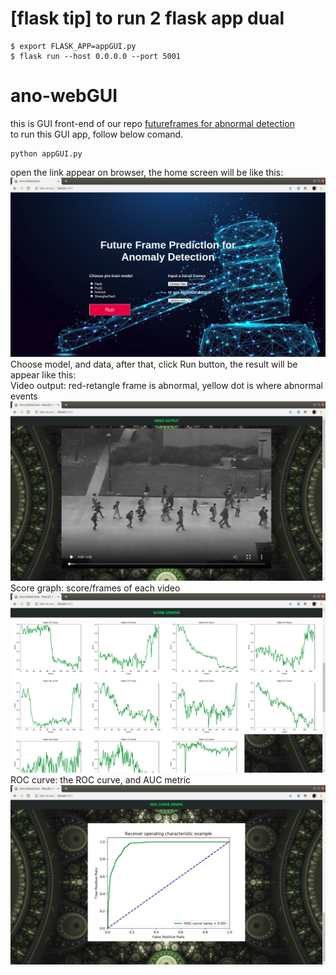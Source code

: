 # [flask tip] to run 2 flask app dual
```shell
$ export FLASK_APP=appGUI.py
$ flask run --host 0.0.0.0 --port 5001
```
# ano-webGUI
this is GUI front-end of our repo [futureframes for abnormal detection](https://github.com/deathvn/anopred-futureframe.git)   
to run this GUI app, follow below comand.
```shel
python appGUI.py
```
open the link appear on browser, the home screen will be like this:  
![homescreen](assets/homeapp.png)
Choose model, and data, after that, click Run button, the result will be appear like this:  
Video output: red-retangle frame is abnormal, yellow dot is where abnormal events  
![videoout](assets/videooutput.png)
Score graph: score/frames of each video  
![score](assets/scoregraph.png)
ROC curve: the ROC curve, and AUC metric  
![auc](assets/roccurve.png)

